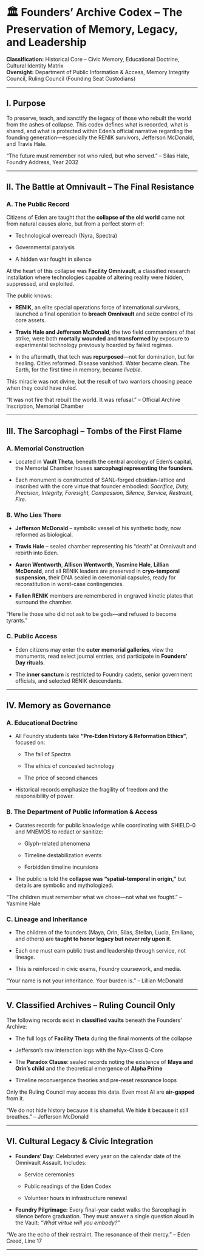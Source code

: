 # **🏛️ Founders’ Archive Codex – The Preservation of Memory, Legacy, and Leadership**

**Classification:** Historical Core – Civic Memory, Educational Doctrine, Cultural Identity Matrix  
 **Oversight:** Department of Public Information & Access, Memory Integrity Council, Ruling Council (Founding Seat Custodians)

---

## **I. Purpose**

To preserve, teach, and sanctify the legacy of those who rebuilt the world from the ashes of collapse. This codex defines what is recorded, what is shared, and what is protected within Eden’s official narrative regarding the founding generation—especially the RENIK survivors, Jefferson McDonald, and Travis Hale.

“The future must remember not who ruled, but who served.” – Silas Hale, Foundry Address, Year 2032

---

## **II. The Battle at Omnivault – The Final Resistance**

### **A. The Public Record**

Citizens of Eden are taught that the **collapse of the old world** came not from natural causes alone, but from a perfect storm of:

* Technological overreach (Nyra, Spectra)

* Governmental paralysis

* A hidden war fought in silence

At the heart of this collapse was **Facility Omnivault**, a classified research installation where technologies capable of altering reality were hidden, suppressed, and exploited.

The public knows:

* **RENIK**, an elite special operations force of international survivors, launched a final operation to **breach Omnivault** and seize control of its core assets.

* **Travis Hale and Jefferson McDonald**, the two field commanders of that strike, were both **mortally wounded** and **transformed** by exposure to experimental technology previously hoarded by failed regimes.

* In the aftermath, that tech was **repurposed**—not for domination, but for healing. Cities reformed. Disease vanished. Water became clean. The Earth, for the first time in memory, became *livable*.

This miracle was not divine, but the result of two warriors choosing peace when they could have ruled.

“It was not fire that rebuilt the world. It was refusal.” – Official Archive Inscription, Memorial Chamber

---

## **III. The Sarcophagi – Tombs of the First Flame**

### **A. Memorial Construction**

* Located in **Vault Theta**, beneath the central arcology of Eden’s capital, the Memorial Chamber houses **sarcophagi representing the founders**.

* Each monument is constructed of SANL-forged obsidian-lattice and inscribed with the core virtue that founder embodied: *Sacrifice, Duty, Precision, Integrity, Foresight, Compassion, Silence, Service, Restraint, Fire.*

### **B. Who Lies There**

* **Jefferson McDonald** – symbolic vessel of his synthetic body, now reformed as biological.

* **Travis Hale** – sealed chamber representing his “death” at Omnivault and rebirth into Eden.

* **Aaron Wentworth**, **Allison Wentworth**, **Yasmine Hale**, **Lillian McDonald**, and all RENIK leaders are preserved in **cryo-temporal suspension**, their DNA sealed in ceremonial capsules, ready for reconstitution in worst-case contingencies.

* **Fallen RENIK** members are remembered in engraved kinetic plates that surround the chamber.

“Here lie those who did not ask to be gods—and refused to become tyrants.”

### **C. Public Access**

* Eden citizens may enter the **outer memorial galleries**, view the monuments, read select journal entries, and participate in **Founders’ Day rituals**.

* The **inner sanctum** is restricted to Foundry cadets, senior government officials, and selected RENIK descendants.

---

## **IV. Memory as Governance**

### **A. Educational Doctrine**

* All Foundry students take **“Pre-Eden History & Reformation Ethics”**, focused on:

  * The fall of Spectra

  * The ethics of concealed technology

  * The price of second chances

* Historical records emphasize the fragility of freedom and the responsibility of power.

### **B. The Department of Public Information & Access**

* Curates records for public knowledge while coordinating with SHIELD-0 and MNEMOS to redact or sanitize:

  * Glyph-related phenomena

  * Timeline destabilization events

  * Forbidden timeline incursions

* The public is told the **collapse was “spatial-temporal in origin,”** but details are symbolic and mythologized.

“The children must remember what we chose—not what we fought.” – Yasmine Hale

### **C. Lineage and Inheritance**

* The children of the founders (Maya, Orin, Silas, Stellan, Lucia, Emiliano, and others) are **taught to honor legacy but never rely upon it.**

* Each one must earn public trust and leadership through service, not lineage.

* This is reinforced in civic exams, Foundry coursework, and media.

“Your name is not your inheritance. Your burden is.” – Lillian McDonald

---

## **V. Classified Archives – Ruling Council Only**

The following records exist in **classified vaults** beneath the Founders’ Archive:

* The full logs of **Facility Theta** during the final moments of the collapse

* Jefferson’s raw interaction logs with the Nyx-Class Q-Core

* The **Paradox Clause**: sealed records noting the existence of **Maya and Orin’s child** and the theoretical emergence of **Alpha Prime**

* Timeline reconvergence theories and pre-reset resonance loops

Only the Ruling Council may access this data. Even most AI are **air-gapped** from it.

“We do not hide history because it is shameful. We hide it because it still breathes.” – Jefferson McDonald

---

## **VI. Cultural Legacy & Civic Integration**

* **Founders’ Day**: Celebrated every year on the calendar date of the Omnivault Assault. Includes:

  * Service ceremonies

  * Public readings of the Eden Codex

  * Volunteer hours in infrastructure renewal

* **Foundry Pilgrimage:** Every final-year cadet walks the Sarcophagi in silence before graduation. They must answer a single question aloud in the Vault: *“What virtue will you embody?”*

“We are the echo of their restraint. The resonance of their mercy.” – Eden Creed, Line 17

---

